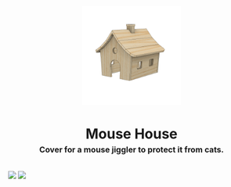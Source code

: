 <!-- 2023-12-14 -->

<p align="center">
  <img src="../../plans/mouse-house/images/wireframe.png" width="40%"/>
</p>
<h1 align="center">
  Mouse House
  <br>
  <sup><sub><sup>Cover for a mouse jiggler to protect it from cats.<sup></sub>
</h1>

![](/plans/mouse-house/images/gallery0.png)
![](/plans/mouse-house/images/gallery1.jpg)
